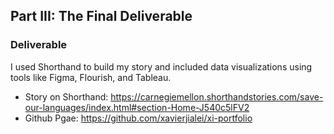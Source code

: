 ## Part III: The Final Deliverable

### Deliverable

I used Shorthand to build my story and included data visualizations using tools like Figma, Flourish, and Tableau. 

- Story on Shorthand: https://carnegiemellon.shorthandstories.com/save-our-languages/index.html#section-Home-J540c5lFV2
- Github Pgae: https://github.com/xavierjialei/xi-portfolio
